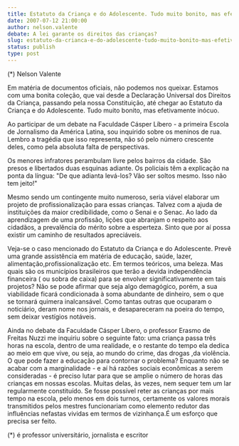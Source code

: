 ```yaml
---
title: Estatuto da Criança e do Adolescente. Tudo muito bonito, mas efetivamente inócuo.
date: 2007-07-12 21:00:00
author: nelson.valente
debate: A lei garante os direitos das crianças?
slug: estatuto-da-crianca-e-do-adolescente-tudo-muito-bonito-mas-efetivamente-inocuo
status: publish 
type: post
---
```


(\*) Nelson Valente  

 Em matéria de documentos oficiais, não podemos nos queixar. Estamos com uma bonita coleção, que vai desde a Declaração Universal dos Direitos da Criança, passando pela nossa Constituição, até chegar ao Estatuto da Criança e do Adolescente. Tudo muito bonito, mas efetivamente inócuo.  

 Ao participar de um debate na Faculdade Cásper Líbero - a primeira Escola de Jornalismo da América Latina, sou inquirido sobre os meninos de rua. Lembro a tragédia que isso representa, não só pelo número crescente deles, como pela absoluta falta de perspectivas.  

 Os menores infratores perambulam livre pelos bairros da cidade. São presos e libertados duas esquinas adiante. Os policiais têm a explicação na ponta da língua: "De que adianta levá-los? Vão ser soltos mesmo. Isso não tem jeito!"  

 Mesmo sendo um contingente muito numeroso, seria viável elaborar um projeto de profissionalização para essas crianças. Talvez com a ajuda de instituições da maior credibilidade, como o Senai e o Senac. Ao lado da aprendizagem de uma profissão, lições que abranjam o respeito aos cidadãos, a prevalência do mérito sobre a esperteza. Sinto que por aí possa existir um caminho de resultados apreciáveis.   

Veja-se o caso mencionado do Estatuto da Criança e do Adolescente. Prevê uma grande assistência em matéria de educação, saúde, lazer, alimentação,profissionalização etc. Em termos teóricos, uma beleza. Mas quais são os municípios brasileiros que terão a devida independência financeira ( ou sobra de caixa) para se envolver significativamente em tais projetos? Não se pode afirmar que seja algo demagógico, porém, a sua viabilidade ficará condicionada à soma abundante de dinheiro, sem o que se tornará quimera inalcansável. Como tantas outras que ocuparam o noticiário, deram nome nos jornais, e desapareceram na poeira do tempo, sem deixar vestígios notáveis.  

 Ainda no debate da Faculdade Cásper Líbero, o professor Erasmo de Freitas Nuzzi me inquiriu sobre o seguinte fato: uma criança passa três horas na escola, dentro de uma realidade, e o restante do tempo ela dedica ao meio em que vive, ou seja, ao mundo do crime, das drogas ,da violência. O que pode fazer a educação para contornar o problema? Enquanto não se acabar com a marginalidade - e aí há razões sociais econômicas a serem consideradas - é preciso lutar para que se amplie o número de horas das crianças em nossas escolas. Muitas delas, às vezes, nem sequer tem um lar regularmente constituído. Se fosse possível reter as crianças por mais tempo na escola, pelo menos em dois turnos, certamente os valores morais transmitidos pelos mestres funcionariam como elemento redutor das influências nefastas vividas em termos de vizinhança.É um esforço que precisa ser feito.  

 (\*) é professor universitário, jornalista e escritor
